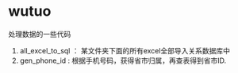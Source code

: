 # wutuo
处理数据的一些代码

1. all_excel_to_sql ： 某文件夹下面的所有excel全部导入关系数据库中
2. gen_phone_id : 根据手机号码，获得省市归属，再查表得到省市ID.

